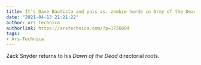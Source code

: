 ```yaml
---
title: It’s Dave Bautista and pals vs. zombie horde in Army of the Dead
date: "2021-04-13 21:21:22"
author: Ars Technica
authorlink: https://arstechnica.com/?p=1756684
tags:
- Ars-Technica
---
```

Zack Snyder returns to his <em>Dawn of the Dead</em> directorial roots.
